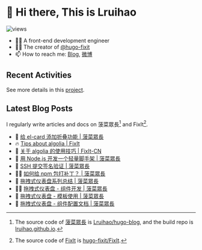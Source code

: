 # 👋 Hi there, This is Lruihao

![views](https://komarev.com/ghpvc/?username=Lruihao&color=ff69b4)

- 👨‍💻 A front-end development engineer
- 👨‍💼 The creator of [@hugo-fixit][hugo-fixit]
- 📫 How to reach me: [Blog][blog], [微博](https://weibo.com/liahao)

## Recent Activities

See more details in this [project](https://github.com/users/Lruihao/projects/1).

## Latest Blog Posts

I regularly write articles and docs on 菠菜眾長[^1] and FixIt[^2].

<!-- BLOG-POST-LIST:START -->
- 📝 [给 el-card 添加折叠功能 | 菠菜眾長](https://lruihao.cn/posts/el-card-collapse/ "Wed Jan 10 2024 9:06 AM")
- 🔥 [Tips about algolia | FixIt](https://fixit.lruihao.cn/guides/algolia-atomic/ "Fri Dec 01 2023 2:20 AM")
- 📝 [关于 algolia 的使用技巧 | FixIt-CN](https://fixit.lruihao.cn/zh-cn/guides/algolia-atomic/ "Fri Dec 01 2023 2:20 AM")
- 📝 [用 Node.js 开发一个轻量脚手架 | 菠菜眾長](https://lruihao.cn/posts/fixit-cli/ "Tue Nov 28 2023 2:48 AM")
- 📝 [SSH 提交签名验证 | 菠菜眾長](https://lruihao.cn/posts/ssh-sign/ "Sun Oct 22 2023 10:59 AM")
- 👨‍💻 [如何给 npm 包打补丁？ | 菠菜眾長](https://lruihao.cn/posts/patch-package/ "Thu Oct 12 2023 2:37 PM")
- 📝 [拖拽式仪表盘系列总结 | 菠菜眾長](https://lruihao.cn/posts/dashboard-summary/ "Thu Oct 12 2023 1:25 PM")
- 👨‍💻 [拖拽式仪表盘 - 组件开发 | 菠菜眾長](https://lruihao.cn/posts/dashborad-widget-usage/ "Thu Oct 12 2023 12:07 PM")
- 📝 [拖拽式仪表盘 - 模板使用 | 菠菜眾長](https://lruihao.cn/posts/dashborad-template-usage/ "Thu Oct 12 2023 12:07 PM")
- 📝 [拖拽式仪表盘 - 组件配置文档 | 菠菜眾長](https://lruihao.cn/posts/dashborad-widget-docs/ "Thu Oct 12 2023 11:41 AM")

<!-- BLOG-POST-LIST:END -->

<!-- link reference definition -->
[blog]: https://lruihao.cn
[blog-repo]: https://github.com/Lruihao/hugo-blog
[blog-deploy]: https://github.com/Lruihao/lruihao.github.io
[hugo-fixit]: https://github.com/hugo-fixit
[fixit]: https://fixit.lruihao.cn
[fixit-repo]: https://github.com/hugo-fixit/FixIt

<!-- footnote reference definition -->
[^1]: The source code of [菠菜眾長][blog] is [Lruihao/hugo-blog][blog-repo], and the build repo is [lruihao.github.io][blog-deploy].
[^2]: The source code of [FixIt][fixit] is [hugo-fixit/FixIt][fixit-repo].
